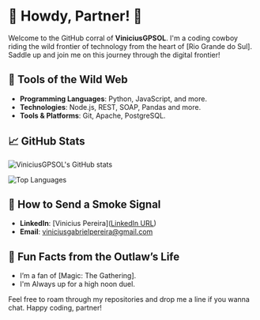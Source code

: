 # 🤠 Howdy, Partner! 🤠

Welcome to the GitHub corral of **ViniciusGPSOL**. I'm a coding cowboy riding the wild frontier of technology from the heart of [Rio Grande do Sul]. Saddle up and join me on this journey through the digital frontier!

## 🔧 Tools of the Wild Web

- **Programming Languages**: Python, JavaScript, and more.
- **Technologies**:  Node.js, REST, SOAP, Pandas and more.
- **Tools & Platforms**: Git, Apache, PostgreSQL.

## 📈 GitHub Stats

![ViniciusGPSOL's GitHub stats](https://github-readme-stats.vercel.app/api?username=ViniciusGPSOL&show_icons=true&count_private=true&hide_title=true&hide=prs&theme=dark)

![Top Languages](https://github-readme-stats.vercel.app/api/top-langs/?username=ViniciusGPSOL&theme=dark)

## 🏇 How to Send a Smoke Signal

- **LinkedIn**: [Vinicius Pereira]([LinkedIn URL](https://www.linkedin.com/in/vinicius-pereira-62417a215/))
- **Email**: [viniciusgabrielpereira@gmail.com](mailto:viniciusgabrielpereira@gmail.com)

## 🌵 Fun Facts from the Outlaw’s Life

- I’m a fan of [Magic: The Gathering].
- I'm Always up for a high noon duel.

Feel free to roam through my repositories and drop me a line if you wanna chat. Happy coding, partner!

